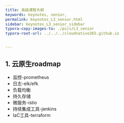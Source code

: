 ```yaml
---
title: 高级课程大纲
keywords: keynotes, senior, 
permalink: keynotes_L3_senior.html
sidebar: keynotes_L3_senior_sidebar
typora-copy-images-to: ./pics/L3_senior
typora-root-url: ../../../cloudnative365.github.io


---
```


## 1. 云原生roadmap

+ 监控-prometheus
+ 日志-elk/efk
+ 负载均衡
+ 持久存储
+ 微服务-istio
+ 持续集成工具-jenkins
+ IaC工具-terraform

